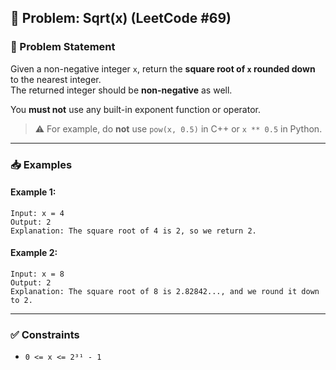 ## 🧮 Problem: Sqrt(x) (LeetCode #69)

### 📄 Problem Statement

Given a non-negative integer `x`, return the **square root of `x` rounded down** to the nearest integer.  
The returned integer should be **non-negative** as well.

You **must not** use any built-in exponent function or operator.

> ⚠️ For example, do **not** use `pow(x, 0.5)` in C++ or `x ** 0.5` in Python.

---

### 📥 Examples

#### Example 1:
    Input: x = 4  
    Output: 2  
    Explanation: The square root of 4 is 2, so we return 2.

#### Example 2:
    Input: x = 8  
    Output: 2  
    Explanation: The square root of 8 is 2.82842..., and we round it down to 2.

---

### ✅ Constraints

- `0 <= x <= 2³¹ - 1`
